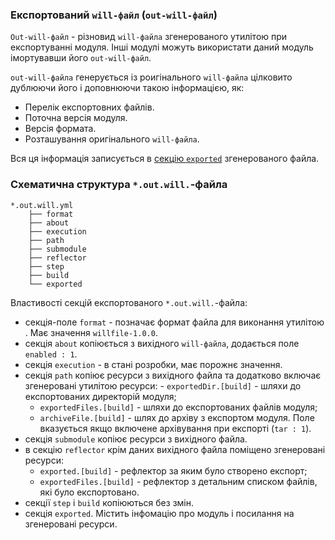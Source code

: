### Експортований <code>will-файл</code> (<code>out-will-файл</code>)

<code>Out-will-файл</code> - різновид <code>will-файла</code> згенерованого утилітою при експортуванні модуля. Інші модулі можуть використати даний модуль імортувавши його <code>out-will-файл</code>.

`out-will-файла` генерується із роигінального `will-файла` цілковито дублюючи його і доповнюючи такою інформацією, як:
- Перелік експортовних файлів.
- Поточна версія модуля.
- Версія формата.
- Розташування оригінального `will-файла`.

Вся ця інформація записується в [секцію `exported`](<SectionExported.md>) згенерованого файла.

### Схематична структура `*.out.will.`-файла  

```
*.out.will.yml
    ├── format
    ├── about
    ├── execution
    ├── path
    ├── submodule
    ├── reflector
    ├── step
    ├── build
    └── exported

```

Властивості секцій експортованого `*.out.will.`-файла:
- секція-поле `format` - позначає формат файла для виконання утилітою . Має значення `willfile-1.0.0`. 
- секція `about` копіюється з вихідного `will-файла`, додається поле `enabled : 1`.
- секція `execution` - в стані розробки, має порожнє значення.  
- секція `path` копіює ресурси з вихідного файла та додатково включає згенеровані утилітою ресурси:         - `exportedDir.[build]` - шляхи до експортованих директорій модуля;  
    - `exportedFiles.[build]` - шляхи до експортованих файлів модуля;  
    - `archiveFile.[build]` - шлях до архіву з експортом модуля. Поле вказується якщо включене архівування при експорті (`tar : 1`).  
- секція `submodule` копіює ресурси з вихідного файла.  
- в секцію `reflector` крім даних вихідного файла поміщено згенеровані ресурси:
    - `exported.[build]` - рефлектор за яким було створено експорт;  
    - `exportedFiles.[build]` - рефлектор з детальним списком файлів, які було експортовано.
- секції `step` i `build` копіюються без змін.
- секція `exported`. Містить інфомацію про модуль і посилання на згенеровані ресурси.
